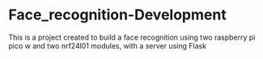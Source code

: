 # Face_recognition-Development
This is a project created to build a face recognition using two raspberry pi pico w and two nrf24l01 modules, with a server using Flask
